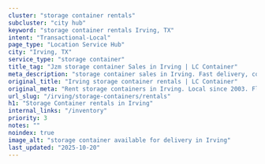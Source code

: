 ```yaml
---
cluster: "storage container rentals"
subcluster: "city hub"
keyword: "storage container rentals Irving, TX"
intent: "Transactional-Local"
page_type: "Location Service Hub"
city: "Irving, TX"
service_type: "storage container"
title_tag: "Jzm storage container Sales in Irving | LC Container"
meta_description: "storage container sales in Irving. Fast delivery, competitive pricing. Serving storage containers area. Quote ID: UJ2. Call (214) 524-4168 for your free quote today."
original_title: "Irving storage container rentals | LC Container"
original_meta: "Rent storage containers in Irving. Local since 2003. Flexible rental terms. Same-week delivery available. Get your free quote — call (214) 524-4168 today."
url_slug: "/irving/storage-containers/rentals"
h1: "Storage Container rentals in Irving"
internal_links: "/inventory"
priority: 3
notes: ""
noindex: true
image_alt: "storage container available for delivery in Irving"
last_updated: "2025-10-20"
---
```


<!-- TODO: Add unique city/inventory copy, images, and internal links here. -->
